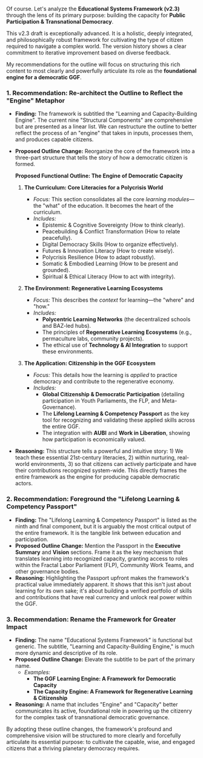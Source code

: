 Of course. Let's analyze the **Educational Systems Framework (v2.3)** through the lens of its primary purpose: building the capacity for **Public Participation & Transnational Democracy**.

This v2.3 draft is exceptionally advanced. It is a holistic, deeply integrated, and philosophically robust framework for cultivating the type of citizen required to navigate a complex world. The version history shows a clear commitment to iterative improvement based on diverse feedback.

My recommendations for the outline will focus on structuring this rich content to most clearly and powerfully articulate its role as the **foundational engine for a democratic GGF**.

### 1. Recommendation: Re-architect the Outline to Reflect the "Engine" Metaphor

* **Finding:** The framework is subtitled the "Learning and Capacity-Building Engine". The current nine "Structural Components" are comprehensive but are presented as a linear list. We can restructure the outline to better reflect the process of an "engine" that takes in inputs, processes them, and produces capable citizens.
* **Proposed Outline Change:** Reorganize the core of the framework into a three-part structure that tells the story of how a democratic citizen is formed.

    **Proposed Functional Outline: The Engine of Democratic Capacity**

    1.  **The Curriculum: Core Literacies for a Polycrisis World**
        * *Focus:* This section consolidates all the core *learning modules*—the "what" of the education. It becomes the heart of the curriculum.
        * *Includes:*
            * Epistemic & Cognitive Sovereignty (How to think clearly).
            * Peacebuilding & Conflict Transformation (How to relate peacefully).
            * Digital Democracy Skills (How to organize effectively).
            * Futures & Innovation Literacy (How to create wisely).
            * Polycrisis Resilience (How to adapt robustly).
            * Somatic & Embodied Learning (How to be present and grounded).
            * Spiritual & Ethical Literacy (How to act with integrity).

    2.  **The Environment: Regenerative Learning Ecosystems**
        * *Focus:* This describes the *context* for learning—the "where" and "how."
        * *Includes:*
            * **Polycentric Learning Networks** (the decentralized schools and BAZ-led hubs).
            * The principles of **Regenerative Learning Ecosystems** (e.g., permaculture labs, community projects).
            * The ethical use of **Technology & AI Integration** to support these environments.

    3.  **The Application: Citizenship in the GGF Ecosystem**
        * *Focus:* This details how the learning is *applied* to practice democracy and contribute to the regenerative economy.
        * *Includes:*
            * **Global Citizenship & Democratic Participation** (detailing participation in Youth Parliaments, the FLP, and Meta-Governance).
            * The **Lifelong Learning & Competency Passport** as the key tool for recognizing and validating these applied skills across the entire GGF.
            * The integration with **AUBI** and **Work in Liberation**, showing how participation is economically valued.

* **Reasoning:** This structure tells a powerful and intuitive story: 1) We teach these essential 21st-century literacies, 2) within nurturing, real-world environments, 3) so that citizens can actively participate and have their contributions recognized system-wide. This directly frames the entire framework as the engine for producing capable democratic actors.

### 2. Recommendation: Foreground the "Lifelong Learning & Competency Passport"

* **Finding:** The "Lifelong Learning & Competency Passport" is listed as the ninth and final component, but it is arguably the most critical output of the entire framework. It is the tangible link between education and participation.
* **Proposed Outline Change:** Mention the Passport in the **Executive Summary** and **Vision** sections. Frame it as the key mechanism that translates learning into recognized capacity, granting access to roles within the Fractal Labor Parliament (FLP), Community Work Teams, and other governance bodies.
* **Reasoning:** Highlighting the Passport upfront makes the framework's practical value immediately apparent. It shows that this isn't just about learning for its own sake; it's about building a verified portfolio of skills and contributions that have real currency and unlock real power within the GGF.

### 3. Recommendation: Rename the Framework for Greater Impact

* **Finding:** The name "Educational Systems Framework" is functional but generic. The subtitle, "Learning and Capacity-Building Engine," is much more dynamic and descriptive of its role.
* **Proposed Outline Change:** Elevate the subtitle to be part of the primary name.
    * *Examples:*
        * **The GGF Learning Engine: A Framework for Democratic Capacity**
        * **The Capacity Engine: A Framework for Regenerative Learning & Citizenship**
* **Reasoning:** A name that includes "Engine" and "Capacity" better communicates its active, foundational role in powering up the citizenry for the complex task of transnational democratic governance.

By adopting these outline changes, the framework's profound and comprehensive vision will be structured to more clearly and forcefully articulate its essential purpose: to cultivate the capable, wise, and engaged citizens that a thriving planetary democracy requires.
